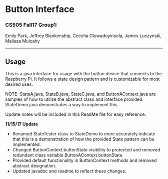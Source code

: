 # Button Interface
### CS505 Fall17 Group1: <br>
Emily Park, Jeffrey Blankenship, Cecelia Oluwadoyinsola, James Luczynski, Melissa Mulcahy <br>

-----
Usage
-----

This is a java interface for usage with the button device that connects to
the Raspberry Pi.  It follows a state design pattern and is customizable for most  desired uses.

NOTE: StateA.java, StateB.java, StateC.java, and ButtonAContext.java are samples of how to utilize the abstract class and interface provided. StateDemo.java demonstrates a way to implement this.

Update notes will be included in this ReadMe file for easy reference.

**11/15/17 Update**
- Renamed StateTester class to StateDemo to more accurately indicate that this is a demonstration of how the provided State pattern can be implemented.
- Changed ButtonContext.buttonState visibility to protected and removed redundant class variable ButtonAContext.buttonState.
- Provided default functionality in ButtonContext methods and removed abstract designation.
- Updated javadoc and readme to reflect these changes.